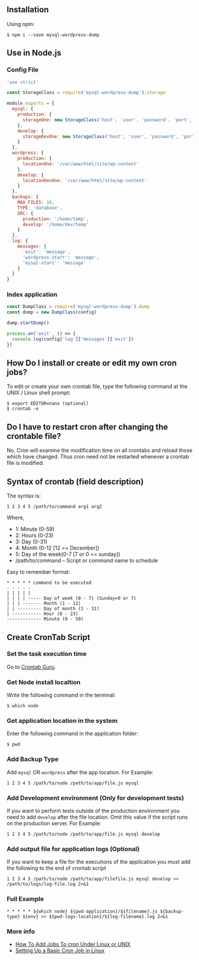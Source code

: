 ## Installation

Using npm:

```
$ npm i --save mysql-wordpress-dump
```

## Use in Node.js

### Config File

```js
'use strict'

const StorageClass = require('mysql-wordpress-dump').storage

module.exports = {
  mysql: {
    production: {
      storageOne: new StorageClass('host', 'user', 'password', 'port', 'database')
    },
    develop: {
      storageDevOne: new StorageClass('host', 'user', 'password', 'port', 'database')
    }
  },
  wordpress: {
    production: {
      locationOne: '/var/www/html/site/wp-content'
    },
    develop: {
      locationDevOne: '/var/www/html/site/wp-content'
    }
  },
  backups: {
    MAX_FILES: 10,
    TYPE: 'database',
    SRC: {
      production: '/home/temp',
      develop: '/home/dev/temp'
    }
  },
  log: {
    messages: {
      'exit': 'message',
      'wordpress-start': 'message',
      'mysql-start': 'message'
    }
  }
}

```

### Index application

```js
const DumpClass = require('mysql-wordpress-dump').dump
const dump = new DumpClass(config)

dump.startDump()

process.on('exit', () => {
  console.log(config['log']['messages']['exit'])
})
```

## How Do I install or create or edit my own cron jobs?

To edit or create your own crontab file, type the following command at the UNIX / Linux shell prompt:

```
$ export EDITOR=nano (optional)
$ crontab -e
```

## Do I have to restart cron after changing the crontable file?

No. Cron will examine the modification time on all crontabs and reload those which have changed. Thus cron need not be restarted whenever a crontab file is modified.

## Syntax of crontab (field description)

The syntax is:

```
1 2 3 4 5 /path/to/command arg1 arg2
```

Where,

* 1: Minute (0-59)
* 2: Hours (0-23)
* 3: Day (0-31)
* 4: Month (0-12 [12 == December])
* 5: Day of the week(0-7 [7 or 0 == sunday])
* /path/to/command – Script or command name to schedule

Easy to remember format:

```
* * * * * command to be executed
- - - - -
| | | | |
| | | | ----- Day of week (0 - 7) (Sunday=0 or 7)
| | | ------- Month (1 - 12)
| | --------- Day of month (1 - 31)
| ----------- Hour (0 - 23)
------------- Minute (0 - 59)
```

## Create CronTab Script

### Set the task execution time

Go to [Crontab Guru](https://crontab.guru/#*_*_*_*_*).

### Get Node install localtion

Write the following command in the terminal:

```
$ which node
```

### Get application location in the system

Enter the following command in the application folder:

```
$ pwd
```

### Add Backup Type

Add `mysql` OR `wordpress` after the app location. For Example:

```
1 2 3 4 5 /path/to/node /path/to/app/file.js mysql
```

### Add Development environment (Only for development tests)

If you want to perform tests outside of the production environment you need to add `develop` after the file location.
Omit this value if the script runs on the production server. For Example:

```
1 2 3 4 5 /path/to/node /path/to/app/file.js mysql develop
```

### Add output file for application logs (Optional)

If you want to keep a file for the executions of the application you must add the following to the end of crontab script

```
1 2 3 4 5 /path/to/node /path/to/app/filefile.js mysql develop >> /path/to/logs/log-file.log 2>&1
```

### Full Example

```
* * * * * ${which node} ${pwd-application}/${filename}.js ${backup-type} ${env} >> ${pwd-logs-location}/${log-filename}.log 2>&1
```

### More info

* [How To Add Jobs To cron Under Linux or UNIX](https://www.cyberciti.biz/faq/how-do-i-add-jobs-to-cron-under-linux-or-unix-oses/)
* [Setting Up a Basic Cron Job in Linux](https://www.taniarascia.com/setting-up-a-basic-cron-job-in-linux/)
